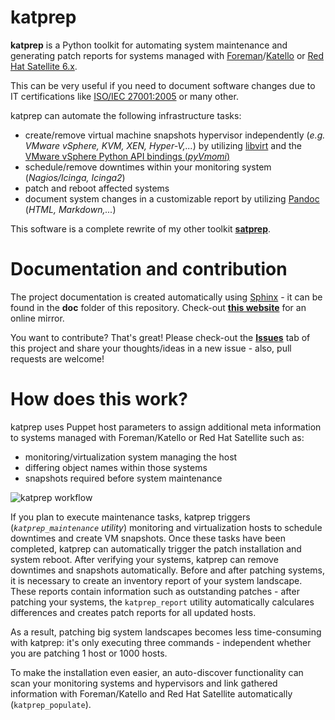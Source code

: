 # katprep
**katprep** is a Python toolkit for automating system maintenance and generating patch reports for systems managed with [Foreman](http://www.theforeman.org/)/[Katello](http://www.katello.org/) or [Red Hat Satellite 6.x](http://www.redhat.com/products/enterprise-linux/satellite/).

This can be very useful if you need to document software changes due to IT certifications like [ISO/IEC 27001:2005](http://en.wikipedia.org/wiki/ISO/IEC_27001:2005) or many other.

katprep can automate the following infrastructure tasks:
  - create/remove virtual machine snapshots hypervisor independently (*e.g. VMware vSphere, KVM, XEN, Hyper-V,...*) by utilizing [libvirt](http://www.libvirt.org) and the [VMware vSphere Python API bindings (*pyVmomi*)](https://github.com/vmware/pyvmomi)
  - schedule/remove downtimes within your monitoring system (*Nagios/Icinga, Icinga2*)
  - patch and reboot affected systems
  - document system changes in a customizable report by utilizing [Pandoc](https://pypi.python.org/pypi/pypandoc) (*HTML, Markdown,...*)
  
This software is a complete rewrite of my other toolkit [**satprep**](https://github.com/stdevel/satprep).

# Documentation and contribution
The project documentation is created automatically using [Sphinx](http://www.sphinx-doc.org) - it can be found in the **doc** folder of this repository. Check-out [**this website**](http://katprep.st-devel.net/doc/latest) for an online mirror.

You want to contribute? That's great! Please check-out the [**Issues**](https://github.com/stdevel/katprep/issues) tab of this project and share your thoughts/ideas in a new issue - also, pull requests are welcome!

# How does this work?
katprep uses Puppet host parameters to assign additional meta information to systems managed with Foreman/Katello or Red Hat Satellite such as:
  - monitoring/virtualization system managing the host
  - differing object names within those systems
  - snapshots required before system maintenance

![katprep workflow](https://raw.githubusercontent.com/stdevel/katprep/master/katprep_workflow.jpg "katprep workflow")

If you plan to execute maintenance tasks, katprep triggers (*`katprep_maintenance` utility*) monitoring and virtualization hosts to schedule downtimes and create VM snapshots. Once these tasks have been completed, katprep can automatically trigger the patch installation and system reboot. After verifying your systems, katprep can remove downtimes and snapshots automatically. Before and after patching systems, it is necessary to create an inventory report of your system landscape. These reports contain information such as outstanding patches - after patching your systems, the `katprep_report` utility automatically calculares differences and creates patch reports for all updated hosts.

As a result, patching big system landscapes becomes less time-consuming with katprep: it's only executing three commands - independent whether you are patching 1 host or 1000 hosts.

To make the installation even easier, an auto-discover functionality can scan your monitoring systems and hypervisors and link gathered information with Foreman/Katello and Red Hat Satellite automatically (``katprep_populate``).
